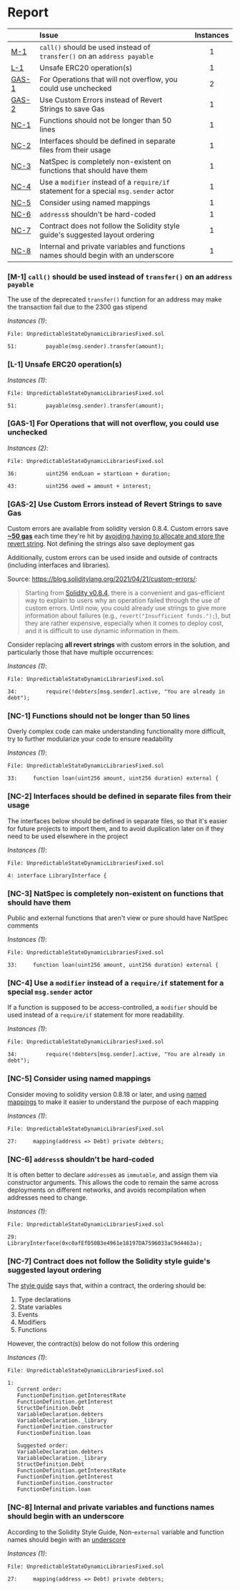 # Report

| |Issue|Instances|
|-|:-|:-:|
| [M-1](#M-1) | `call()` should be used instead of `transfer()` on an `address payable` | 1 |
| [L-1](#L-1) | Unsafe ERC20 operation(s) | 1 |
| [GAS-1](#GAS-1) | For Operations that will not overflow, you could use unchecked | 2 |
| [GAS-2](#GAS-2) | Use Custom Errors instead of Revert Strings to save Gas | 1 |
| [NC-1](#NC-1) | Functions should not be longer than 50 lines | 1 |
| [NC-2](#NC-2) | Interfaces should be defined in separate files from their usage | 1 |
| [NC-3](#NC-3) | NatSpec is completely non-existent on functions that should have them | 1 |
| [NC-4](#NC-4) | Use a `modifier` instead of a `require/if` statement for a special `msg.sender` actor | 1 |
| [NC-5](#NC-5) | Consider using named mappings | 1 |
| [NC-6](#NC-6) | `address`s shouldn't be hard-coded | 1 |
| [NC-7](#NC-7) | Contract does not follow the Solidity style guide's suggested layout ordering | 1 |
| [NC-8](#NC-8) | Internal and private variables and functions names should begin with an underscore | 1 |



### <a name="M-1"></a>[M-1] `call()` should be used instead of `transfer()` on an `address payable`
The use of the deprecated `transfer()` function for an address may make the transaction fail due to the 2300 gas stipend

*Instances (1)*:
```solidity
File: UnpredictableStateDynamicLibrariesFixed.sol

51:         payable(msg.sender).transfer(amount);

```

### <a name="L-1"></a>[L-1] Unsafe ERC20 operation(s)

*Instances (1)*:
```solidity
File: UnpredictableStateDynamicLibrariesFixed.sol

51:         payable(msg.sender).transfer(amount);

```

### <a name="GAS-1"></a>[GAS-1] For Operations that will not overflow, you could use unchecked

*Instances (2)*:
```solidity
File: UnpredictableStateDynamicLibrariesFixed.sol

36:         uint256 endLoan = startLoan + duration;

43:         uint256 owed = amount + interest;

```

### <a name="GAS-2"></a>[GAS-2] Use Custom Errors instead of Revert Strings to save Gas
Custom errors are available from solidity version 0.8.4. Custom errors save [**~50 gas**](https://gist.github.com/IllIllI000/ad1bd0d29a0101b25e57c293b4b0c746) each time they're hit by [avoiding having to allocate and store the revert string](https://blog.soliditylang.org/2021/04/21/custom-errors/#errors-in-depth). Not defining the strings also save deployment gas

Additionally, custom errors can be used inside and outside of contracts (including interfaces and libraries).

Source: <https://blog.soliditylang.org/2021/04/21/custom-errors/>:

> Starting from [Solidity v0.8.4](https://github.com/ethereum/solidity/releases/tag/v0.8.4), there is a convenient and gas-efficient way to explain to users why an operation failed through the use of custom errors. Until now, you could already use strings to give more information about failures (e.g., `revert("Insufficient funds.");`), but they are rather expensive, especially when it comes to deploy cost, and it is difficult to use dynamic information in them.

Consider replacing **all revert strings** with custom errors in the solution, and particularly those that have multiple occurrences:

*Instances (1)*:
```solidity
File: UnpredictableStateDynamicLibrariesFixed.sol

34:         require(!debters[msg.sender].active, "You are already in debt");

```

### <a name="NC-1"></a>[NC-1] Functions should not be longer than 50 lines
Overly complex code can make understanding functionality more difficult, try to further modularize your code to ensure readability 

*Instances (1)*:
```solidity
File: UnpredictableStateDynamicLibrariesFixed.sol

33:     function loan(uint256 amount, uint256 duration) external {

```

### <a name="NC-2"></a>[NC-2] Interfaces should be defined in separate files from their usage
The interfaces below should be defined in separate files, so that it's easier for future projects to import them, and to avoid duplication later on if they need to be used elsewhere in the project

*Instances (1)*:
```solidity
File: UnpredictableStateDynamicLibrariesFixed.sol

4: interface LibraryInterface {

```

### <a name="NC-3"></a>[NC-3] NatSpec is completely non-existent on functions that should have them
Public and external functions that aren't view or pure should have NatSpec comments

*Instances (1)*:
```solidity
File: UnpredictableStateDynamicLibrariesFixed.sol

33:     function loan(uint256 amount, uint256 duration) external {

```

### <a name="NC-4"></a>[NC-4] Use a `modifier` instead of a `require/if` statement for a special `msg.sender` actor
If a function is supposed to be access-controlled, a `modifier` should be used instead of a `require/if` statement for more readability.

*Instances (1)*:
```solidity
File: UnpredictableStateDynamicLibrariesFixed.sol

34:         require(!debters[msg.sender].active, "You are already in debt");

```

### <a name="NC-5"></a>[NC-5] Consider using named mappings
Consider moving to solidity version 0.8.18 or later, and using [named mappings](https://ethereum.stackexchange.com/questions/51629/how-to-name-the-arguments-in-mapping/145555#145555) to make it easier to understand the purpose of each mapping

*Instances (1)*:
```solidity
File: UnpredictableStateDynamicLibrariesFixed.sol

27:     mapping(address => Debt) private debters;

```

### <a name="NC-6"></a>[NC-6] `address`s shouldn't be hard-coded
It is often better to declare `address`es as `immutable`, and assign them via constructor arguments. This allows the code to remain the same across deployments on different networks, and avoids recompilation when addresses need to change.

*Instances (1)*:
```solidity
File: UnpredictableStateDynamicLibrariesFixed.sol

29:         LibraryInterface(0xc0afEfD50B3e4961e18197DA7596033aC9d4463a);

```

### <a name="NC-7"></a>[NC-7] Contract does not follow the Solidity style guide's suggested layout ordering
The [style guide](https://docs.soliditylang.org/en/v0.8.16/style-guide.html#order-of-layout) says that, within a contract, the ordering should be:

1) Type declarations
2) State variables
3) Events
4) Modifiers
5) Functions

However, the contract(s) below do not follow this ordering

*Instances (1)*:
```solidity
File: UnpredictableStateDynamicLibrariesFixed.sol

1: 
   Current order:
   FunctionDefinition.getInterestRate
   FunctionDefinition.getInterest
   StructDefinition.Debt
   VariableDeclaration.debters
   VariableDeclaration._library
   FunctionDefinition.constructor
   FunctionDefinition.loan
   
   Suggested order:
   VariableDeclaration.debters
   VariableDeclaration._library
   StructDefinition.Debt
   FunctionDefinition.getInterestRate
   FunctionDefinition.getInterest
   FunctionDefinition.constructor
   FunctionDefinition.loan

```

### <a name="NC-8"></a>[NC-8] Internal and private variables and functions names should begin with an underscore
According to the Solidity Style Guide, Non-`external` variable and function names should begin with an [underscore](https://docs.soliditylang.org/en/latest/style-guide.html#underscore-prefix-for-non-external-functions-and-variables)

*Instances (1)*:
```solidity
File: UnpredictableStateDynamicLibrariesFixed.sol

27:     mapping(address => Debt) private debters;

```

